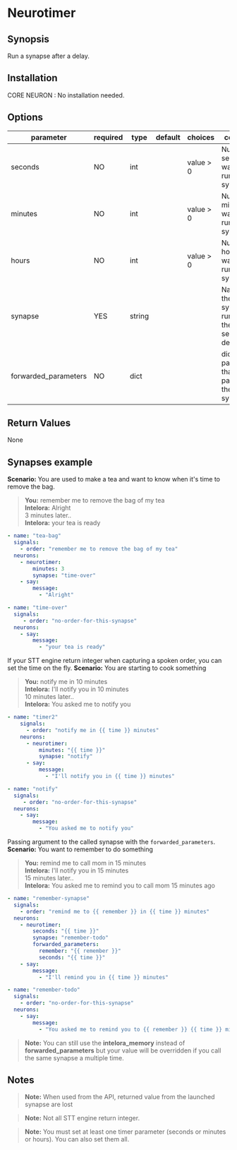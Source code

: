 # Neurotimer

## Synopsis

Run a synapse after a delay.

## Installation

CORE NEURON : No installation needed. 

## Options

| parameter            | required | type   | default | choices   | comment                                                      |
|----------------------|----------|--------|---------|-----------|--------------------------------------------------------------|
| seconds              | NO       | int    |         | value > 0 | Number of second to wait before running the synapse          |
| minutes              | NO       | int    |         | value > 0 | Number of minutes to wait before running the synapse         |
| hours                | NO       | int    |         | value > 0 | Number of hours to wait before running the synapse           |
| synapse              | YES      | string |         |           | Name of the synapse to run after the selected delay          |
| forwarded_parameters | NO       | dict   |         |           | dict of parameters that will be passed to the called synapse |

## Return Values

None

## Synapses example


**Scenario:** You are used to make a tea and want to know when it's time to remove the bag.
> **You:** remember me to remove the bag of my tea<br>
**Intelora:** Alright<br>
3 minutes later..<br>
**Intelora:** your tea is ready

```yml
- name: "tea-bag"
  signals:
    - order: "remember me to remove the bag of my tea"
  neurons:
    - neurotimer:
        minutes: 3
        synapse: "time-over"
    - say:
        message:
          - "Alright"

- name: "time-over"
  signals:
     - order: "no-order-for-this-synapse"
  neurons:
    - say:
        message:
          - "your tea is ready" 
```

If your STT engine return integer when capturing a spoken order, you can set the time on the fly.
**Scenario:** You are starting to cook something
> **You:** notify me in 10 minutes<br>
**Intelora:** I'll notify you in 10 minutes<br>
10 minutes later..<br>
**Intelora:** You asked me to notify you

```yml
- name: "timer2"
    signals:
      - order: "notify me in {{ time }} minutes"
    neurons:
      - neurotimer:
          minutes: "{{ time }}"
          synapse: "notify"
      - say:
          message:
            - "I'll notify you in {{ time }} minutes"

- name: "notify"
  signals:
     - order: "no-order-for-this-synapse"
  neurons:
    - say:
        message:
          - "You asked me to notify you" 
```

Passing argument to the called synapse with the `forwarded_parameters`.
**Scenario:** You want to remember to do something
> **You:** remind me to call mom in 15 minutes<br>
**Intelora:** I'll notify you in 15 minutes<br>
15 minutes later..<br>
**Intelora:** You asked me to remind you to call mom 15 minutes ago
```yml
- name: "remember-synapse"
  signals:
    - order: "remind me to {{ remember }} in {{ time }} minutes"
  neurons:
    - neurotimer:
        seconds: "{{ time }}"
        synapse: "remember-todo"
        forwarded_parameters:
          remember: "{{ remember }}"
          seconds: "{{ time }}"
    - say:
        message:
          - "I'll remind you in {{ time }} minutes"

- name: "remember-todo"
  signals:
    - order: "no-order-for-this-synapse"
  neurons:
    - say:
        message:
          - "You asked me to remind you to {{ remember }} {{ time }} minutes ago"
```
> **Note:** You can still use the **intelora_memory** instead of **forwarded_parameters** but your value will be overridden if you call the same synapse a multiple time.

## Notes

> **Note:** When used from the API, returned value from the launched synapse are lost

> **Note:** Not all STT engine return integer.

> **Note:** You must set at least one timer parameter (seconds or minutes or hours). You can also set them all.